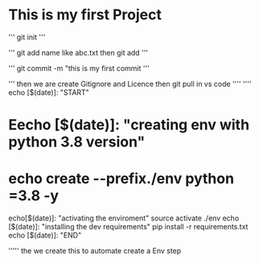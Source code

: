 # This is my first Project 


'''
git init
'''

'''
git add name like abc.txt
then git add 
'''

'''
git commit -m "this is my first commit
'''

'''
then we are create Gitignore and Licence then git pull in vs code 
''''
''''
echo [$(date)]: "START"
# Eecho [$(date)]: "creating env with python 3.8 version"
# echo create --prefix./env python =3.8 -y 
echo[$(date)]: "activating the enviroment"
source activate ./env
echo [$(date)]: "installing the dev  requirements"
pip install -r requirements.txt 
echo [$(date)]:  "END"

'''''
the we create this to automate create a Env step 
